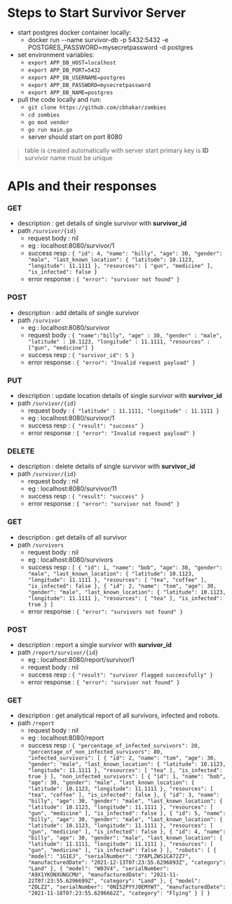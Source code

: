# Steps to Start Survivor Server

- start postgres docker container locally:
  - docker run --name survivor-db -p 5432:5432 -e POSTGRES_PASSWORD=mysecretpassword -d postgres
- set environment variables:
  - `export APP_DB_HOST=localhost`
  - `export APP_DB_PORT=5432`
  - `export APP_DB_USERNAME=postgres`
  - `export APP_DB_PASSWORD=mysecretpassword`
  - `export APP_DB_NAME=postgres`
- pull the code locally and run:
  - `git clone https://github.com/cbhakar/zombies`
  - `cd zombies`
  - `go mod vendor`
  - `go run main.go`
  - server should start on port 8080
  
 > table is created automatically with server start
 > primary key is **ID**
 > survivor name must be unique

# APIs and their responses

### GET
- description : get details of single survivor with **survivor_id** 
- path `/survivor/{id}`
  - request body : nil
  - eg : localhost:8080/survivor/1
  - success resp : ```{
    "id": 4,
    "name": "billy",
    "age": 30,
    "gender": "male",
    "last_known_location": {
        "latitude": 10.1123,
        "longitude": 11.1111
    },
    "resources": [
        "gun",
        "medicine"
    ],
    "is_infected": false
    }```
  - error response : ```{
    "error": "survivor not found"
    }```

### POST
- description : add details of single survivor 
- path `/survivor`
  - eg : localhost:8080/survivor
  - request body : ```{
    "name":"billy",
    "age" : 30,
    "gender" : "male",
    "latitude" : 10.1123,
    "longitude" : 11.1111,
    "resources" : ["gun", "medicine"]
    }```
  - success resp : ```{
    "survivor_id": 5
    }```
  - error response : ```{
    "error": "Invalid request payload"
    }```

### PUT
- description : update location details of single survivor with **survivor_id** 
- path `/survivor/{id}`
  - request body : ```{
    "latitude" : 11.1111,
    "longitude" : 11.1111
    }```
  - eg : localhost:8080/survivor/1
  - success resp : ```{
    "result": "success"
    }```
  - error response : ```{
    "error": "Invalid request payload"
    }```
    
### DELETE
- description : delete details of single survivor with **survivor_id** 
- path `/survivor/{id}`
  - request body : nil
  - eg : localhost:8080/survivor/11
  - success resp : ```{
    "result": "success"
    }```
  - error response : ```{
    "error": "survivor not found"
    }```
    
### GET
- description : get details of all survivor
- path `/survivors`
  - request body : nil
  - eg : localhost:8080/survivors
  - success resp : ```[
    {
        "id": 1,
        "name": "bob",
        "age": 30,
        "gender": "male",
        "last_known_location": {
            "latitude": 10.1123,
            "longitude": 11.1111
        },
        "resources": [
            "tea",
            "coffee"
        ],
        "is_infected": false
    },
    {
        "id": 2,
        "name": "tom",
        "age": 30,
        "gender": "male",
        "last_known_location": {
            "latitude": 10.1123,
            "longitude": 11.1111
        },
        "resources": [
            "tea"
        ],
        "is_infected": true
      }
    ]```
  - error response : ```{
    "error": "survivors not found"
    }```
    
### POST
- description : report a single survivor with **survivor_id**
- path `/report/survivor/{id}`
  - eg : localhost:8080/report/survivor/1
  - request body : nil
  - success resp : ```{
      "result": "survivor flagged successfully"
    }```
  - error response : ```{
    "error": "survivor not found"
    }```
    
### GET
- description : get analytical report of all survivors, infected and robots. 
- path `/report`
  - request body : nil
  - eg : localhost:8080/report
  - success resp : ```{
    "percentage_of_infected_survivors": 20,
    "percentage_of_non_infected_survivors": 80,
    "infected_survivors": [
        {
            "id": 2,
            "name": "tom",
            "age": 30,
            "gender": "male",
            "last_known_location": {
                "latitude": 10.1123,
                "longitude": 11.1111
            },
            "resources": [
                "tea"
            ],
            "is_infected": true
        }
    ],
    "non_infected_survivors": [
        {
            "id": 1,
            "name": "bob",
            "age": 30,
            "gender": "male",
            "last_known_location": {
                "latitude": 10.1123,
                "longitude": 11.1111
            },
            "resources": [
                "tea",
                "coffee"
            ],
            "is_infected": false
        },
        {
            "id": 3,
            "name": "billy",
            "age": 30,
            "gender": "male",
            "last_known_location": {
                "latitude": 10.1123,
                "longitude": 11.1111
            },
            "resources": [
                "gun",
                "medicine"
            ],
            "is_infected": false
        },
        {
            "id": 5,
            "name": "billy",
            "age": 30,
            "gender": "male",
            "last_known_location": {
                "latitude": 10.1123,
                "longitude": 11.1111
            },
            "resources": [
                "gun",
                "medicine"
            ],
            "is_infected": false
        },
        {
            "id": 4,
            "name": "billy",
            "age": 30,
            "gender": "male",
            "last_known_location": {
                "latitude": 11.1111,
                "longitude": 11.1111
            },
            "resources": [
                "gun",
                "medicine"
            ],
            "is_infected": false
        }
    ],
    "robots": [
        {
            "model": "1G1EJ",
            "serialNumber": "3YAPLZWS1CA72Z7",
            "manufacturedDate": "2021-12-13T07:23:55.6296893Z",
            "category": "Land"
        },
        {
            "model": "W03V4",
            "serialNumber": "A9X1YKONXUNGCMU",
            "manufacturedDate": "2021-11-22T07:23:55.6296699Z",
            "category": "Land"
        },
        {
            "model": "ZOLZ2",
            "serialNumber": "0NI52PYYJ0EMYWT",
            "manufacturedDate": "2021-11-18T07:23:55.6296662Z",
            "category": "Flying"
        }
    ]
    }```
